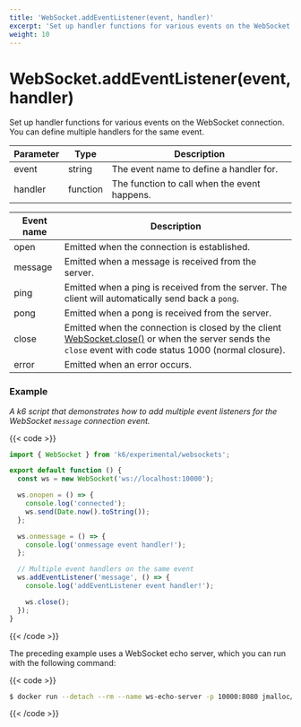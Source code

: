 ```yaml
---
title: 'WebSocket.addEventListener(event, handler)'
excerpt: 'Set up handler functions for various events on the WebSocket connection.'
weight: 10
---
```


# WebSocket.addEventListener(event, handler)

Set up handler functions for various events on the WebSocket connection. You can define multiple handlers for the same event.

| Parameter | Type     | Description                                  |
| --------- | -------- | -------------------------------------------- |
| event     | string   | The event name to define a handler for.      |
| handler   | function | The function to call when the event happens. |

| Event name | Description                                                                                                                                                                                                                                              |
| ---------- | -------------------------------------------------------------------------------------------------------------------------------------------------------------------------------------------------------------------------------------------------------- |
| open       | Emitted when the connection is established.                                                                                                                                                                                                              |
| message    | Emitted when a message is received from the server.                                                                                                                                                                                                      |
| ping       | Emitted when a ping is received from the server. The client will automatically send back a `pong`.                                                                                                                                                       |
| pong       | Emitted when a pong is received from the server.                                                                                                                                                                                                         |
| close      | Emitted when the connection is closed by the client [WebSocket.close()](/docs/k6/<K6_VERSION>/javascript-api/k6-experimental/websockets/websocket/websocket-close) or when the server sends the `close` event with code status 1000 (normal closure). |
| error      | Emitted when an error occurs.                                                                                                                                                                                                                            |

### Example

_A k6 script that demonstrates how to add multiple event listeners for the WebSocket `message` connection event._

{{< code >}}

```javascript
import { WebSocket } from 'k6/experimental/websockets';

export default function () {
  const ws = new WebSocket('ws://localhost:10000');

  ws.onopen = () => {
    console.log('connected');
    ws.send(Date.now().toString());
  };

  ws.onmessage = () => {
    console.log('onmessage event handler!');
  };

  // Multiple event handlers on the same event
  ws.addEventListener('message', () => {
    console.log('addEventListener event handler!');

    ws.close();
  });
}
```

{{< /code >}}

The preceding example uses a WebSocket echo server, which you can run with the following command:

{{< code >}}

```bash
$ docker run --detach --rm --name ws-echo-server -p 10000:8080 jmalloc/echo-server
```

{{< /code >}}
